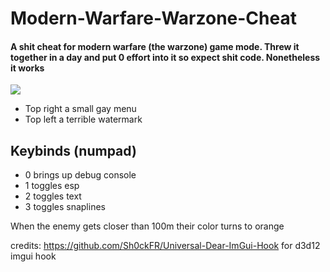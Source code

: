 # Modern-Warfare-Warzone-Cheat
#### A shit cheat for modern warfare (the warzone) game mode. Threw it together in a day and put 0 effort into it so expect shit code. Nonetheless it works

 <img src="https://i.imgur.com/mGR2X3D.png"/>  

- Top right a small gay menu
- Top left a terrible watermark

## Keybinds (numpad)
  - 0 brings up debug console
  - 1 toggles esp
  - 2 toggles text
  - 3 toggles snaplines
  
When the enemy gets closer than 100m their color turns to orange
 
credits: https://github.com/Sh0ckFR/Universal-Dear-ImGui-Hook for d3d12 imgui hook
